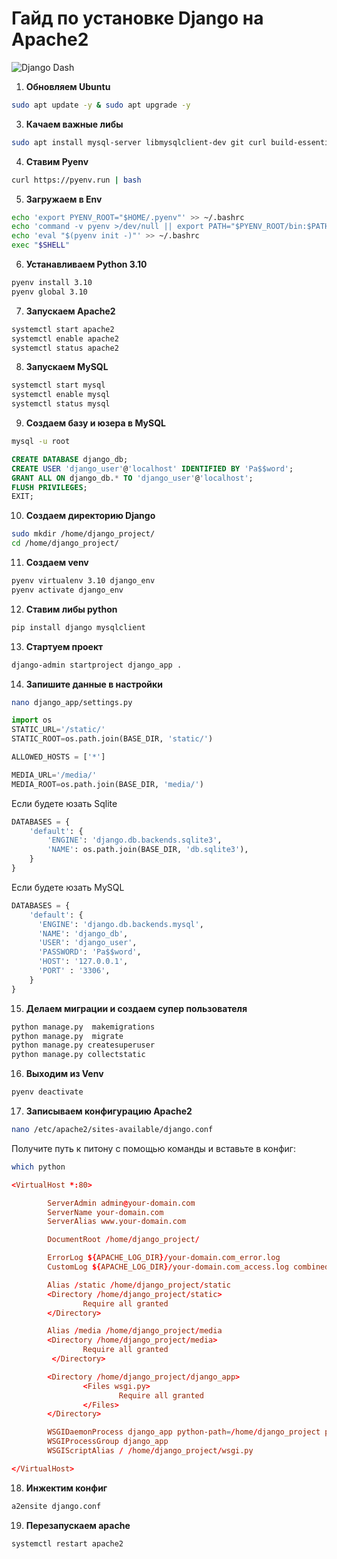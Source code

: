 # Гайд по установке Django на Apache2
![Django Dash](./django_dash.jpg)
1. **Обновляем Ubuntu**
```bash
sudo apt update -y & sudo apt upgrade -y
```
3. **Качаем важные либы**
```bash
sudo apt install mysql-server libmysqlclient-dev git curl build-essential libssl-dev zlib1g-dev ibbz2-dev libreadline-dev libsqlite3-dev libncursesw5-dev xz-utils tk-dev libxml2-dev libxmlsec1-dev libffi-dev liblzma-dev apache2 libapache2-mod-wsgi-py3
```
4. **Ставим Pyenv**
```bash
curl https://pyenv.run | bash
```
5. **Загружаем в Env**
```bash
echo 'export PYENV_ROOT="$HOME/.pyenv"' >> ~/.bashrc
echo 'command -v pyenv >/dev/null || export PATH="$PYENV_ROOT/bin:$PATH"' >> ~/.bashrc
echo 'eval "$(pyenv init -)"' >> ~/.bashrc
exec "$SHELL"
```
6. **Устанавливаем Python 3.10**
```bash
pyenv install 3.10
pyenv global 3.10
```
7. **Запускаем Apache2**
```bash
systemctl start apache2
systemctl enable apache2
systemctl status apache2
```
8. **Запускаем MySQL**
```bash
systemctl start mysql
systemctl enable mysql
systemctl status mysql
```
9. **Создаем базу и юзера в MySQL**
```bash
mysql -u root
```
```sql
CREATE DATABASE django_db;
CREATE USER 'django_user'@'localhost' IDENTIFIED BY 'Pa$$word';
GRANT ALL ON django_db.* TO 'django_user'@'localhost';
FLUSH PRIVILEGES;
EXIT;
```
10. **Создаем директорию Django**
```bash
sudo mkdir /home/django_project/
cd /home/django_project/
```
11. **Создаем venv**
```bash
pyenv virtualenv 3.10 django_env
pyenv activate django_env
```
12. **Ставим либы python**
```bash
pip install django mysqlclient
```
13. **Стартуем проект**
```bash
django-admin startproject django_app .
```
14. **Запишите данные в настройки**
```bash
nano django_app/settings.py
```
```python
import os
STATIC_URL='/static/'
STATIC_ROOT=os.path.join(BASE_DIR, 'static/') 

ALLOWED_HOSTS = ['*']

MEDIA_URL='/media/'
MEDIA_ROOT=os.path.join(BASE_DIR, 'media/')
```
Если будете юзать Sqlite
```python
DATABASES = {
    'default': {
        'ENGINE': 'django.db.backends.sqlite3',
        'NAME': os.path.join(BASE_DIR, 'db.sqlite3'),
    }
}
```
Если будете юзать MySQL
```python
DATABASES = {
    'default': {
      'ENGINE': 'django.db.backends.mysql',
      'NAME': 'django_db',
      'USER': 'django_user',
      'PASSWORD': 'Pa$$word',
      'HOST': '127.0.0.1',
      'PORT' : '3306',
    }
}
```
15. **Делаем миграции и создаем супер пользователя**
```bash
python manage.py  makemigrations
python manage.py  migrate
python manage.py createsuperuser
python manage.py collectstatic
```
16. **Выходим из Venv**
```bash
pyenv deactivate
```
17. **Записываем конфигурацию Apache2**
```bash
nano /etc/apache2/sites-available/django.conf
```
Получите путь к питону с помощью команды и вставьте в конфиг:
```bash
which python
```
```conf
<VirtualHost *:80>

        ServerAdmin admin@your-domain.com
        ServerName your-domain.com
        ServerAlias www.your-domain.com

        DocumentRoot /home/django_project/

        ErrorLog ${APACHE_LOG_DIR}/your-domain.com_error.log
        CustomLog ${APACHE_LOG_DIR}/your-domain.com_access.log combined

        Alias /static /home/django_project/static
        <Directory /home/django_project/static>
                Require all granted
        </Directory>

        Alias /media /home/django_project/media
        <Directory /home/django_project/media>
                Require all granted
         </Directory>

        <Directory /home/django_project/django_app>
                <Files wsgi.py>
                        Require all granted
                </Files>
        </Directory>

        WSGIDaemonProcess django_app python-path=/home/django_project python-home=ПУТЬ/ДО/ПИТОНА
        WSGIProcessGroup django_app
        WSGIScriptAlias / /home/django_project/wsgi.py

</VirtualHost>
```
18. **Инжектим конфиг**
```bash
a2ensite django.conf
```
19. **Перезапускаем apache**
```bash
systemctl restart apache2
```

